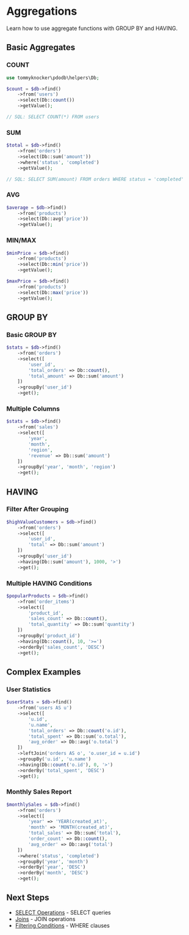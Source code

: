 # Aggregations

Learn how to use aggregate functions with GROUP BY and HAVING.

## Basic Aggregates

### COUNT

```php
use tommyknocker\pdodb\helpers\Db;

$count = $db->find()
    ->from('users')
    ->select(Db::count())
    ->getValue();

// SQL: SELECT COUNT(*) FROM users
```

### SUM

```php
$total = $db->find()
    ->from('orders')
    ->select(Db::sum('amount'))
    ->where('status', 'completed')
    ->getValue();

// SQL: SELECT SUM(amount) FROM orders WHERE status = 'completed'
```

### AVG

```php
$average = $db->find()
    ->from('products')
    ->select(Db::avg('price'))
    ->getValue();
```

### MIN/MAX

```php
$minPrice = $db->find()
    ->from('products')
    ->select(Db::min('price'))
    ->getValue();

$maxPrice = $db->find()
    ->from('products')
    ->select(Db::max('price'))
    ->getValue();
```

## GROUP BY

### Basic GROUP BY

```php
$stats = $db->find()
    ->from('orders')
    ->select([
        'user_id',
        'total_orders' => Db::count(),
        'total_amount' => Db::sum('amount')
    ])
    ->groupBy('user_id')
    ->get();
```

### Multiple Columns

```php
$stats = $db->find()
    ->from('sales')
    ->select([
        'year',
        'month',
        'region',
        'revenue' => Db::sum('amount')
    ])
    ->groupBy('year', 'month', 'region')
    ->get();
```

## HAVING

### Filter After Grouping

```php
$highValueCustomers = $db->find()
    ->from('orders')
    ->select([
        'user_id',
        'total' => Db::sum('amount')
    ])
    ->groupBy('user_id')
    ->having(Db::sum('amount'), 1000, '>')
    ->get();
```

### Multiple HAVING Conditions

```php
$popularProducts = $db->find()
    ->from('order_items')
    ->select([
        'product_id',
        'sales_count' => Db::count(),
        'total_quantity' => Db::sum('quantity')
    ])
    ->groupBy('product_id')
    ->having(Db::count(), 10, '>=')
    ->orderBy('sales_count', 'DESC')
    ->get();
```

## Complex Examples

### User Statistics

```php
$userStats = $db->find()
    ->from('users AS u')
    ->select([
        'u.id',
        'u.name',
        'total_orders' => Db::count('o.id'),
        'total_spent' => Db::sum('o.total'),
        'avg_order' => Db::avg('o.total')
    ])
    ->leftJoin('orders AS o', 'o.user_id = u.id')
    ->groupBy('u.id', 'u.name')
    ->having(Db::count('o.id'), 0, '>')
    ->orderBy('total_spent', 'DESC')
    ->get();
```

### Monthly Sales Report

```php
$monthlySales = $db->find()
    ->from('orders')
    ->select([
        'year' => 'YEAR(created_at)',
        'month' => 'MONTH(created_at)',
        'total_sales' => Db::sum('total'),
        'order_count' => Db::count(),
        'avg_order' => Db::avg('total')
    ])
    ->where('status', 'completed')
    ->groupBy('year', 'month')
    ->orderBy('year', 'DESC')
    ->orderBy('month', 'DESC')
    ->get();
```

## Next Steps

- [SELECT Operations](select-operations.md) - SELECT queries
- [Joins](joins.md) - JOIN operations
- [Filtering Conditions](filtering-conditions.md) - WHERE clauses
